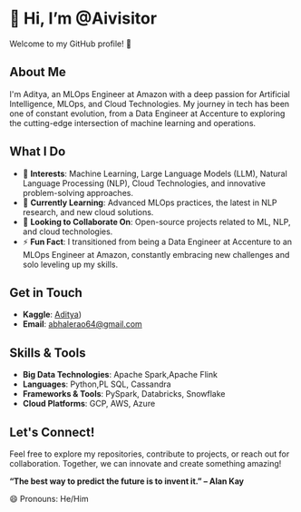 # 👋 Hi, I’m @Aivisitor

Welcome to my GitHub profile! 🚀

## About Me

I'm Aditya, an MLOps Engineer at Amazon with a deep passion for Artificial Intelligence, MLOps, and Cloud Technologies. My journey in tech has been one of constant evolution, from a Data Engineer at Accenture to exploring the cutting-edge intersection of machine learning and operations.

## What I Do

- 👀 **Interests**: Machine Learning, Large Language Models (LLM), Natural Language Processing (NLP), Cloud Technologies, and innovative problem-solving approaches.
- 🌱 **Currently Learning**: Advanced MLOps practices, the latest in NLP research, and new cloud solutions.
- 💞️ **Looking to Collaborate On**: Open-source projects related to ML, NLP, and cloud technologies.
- ⚡ **Fun Fact**: I transitioned from being a Data Engineer at Accenture to an MLOps Engineer at Amazon, constantly embracing new challenges and solo leveling up my skills.

## Get in Touch

- **Kaggle**: [Aditya](https://www.kaggle.com/aivisitor))
- **Email**: [abhalerao64@gmail.com](aivisitor75@gmail.com)

## Skills & Tools
- **Big Data Technologies**: Apache Spark,Apache Flink
- **Languages**: Python,PL SQL, Cassandra
- **Frameworks & Tools**: PySpark, Databricks, Snowflake
- **Cloud Platforms**: GCP, AWS, Azure

## Let's Connect!

Feel free to explore my repositories, contribute to projects, or reach out for collaboration. Together, we can innovate and create something amazing!

**“The best way to predict the future is to invent it.” – Alan Kay**

😄 Pronouns: He/Him

